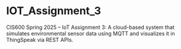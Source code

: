 # IOT_Assignment_3
 CIS600 Spring 2025 – IoT Assignment 3: A cloud-based system that simulates environmental sensor data using MQTT and visualizes it in ThingSpeak via REST APIs.
